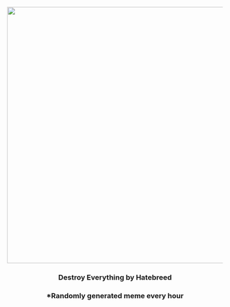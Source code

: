 <p align="center">
        <img src="https://i.redd.it/ryuqn782rhz91.jpg" width="600" height="600">
        </p>
        <h3 align="center">Destroy Everything by Hatebreed</h3>
        <h3 align="center">*Randomly generated meme every hour</h3>
    